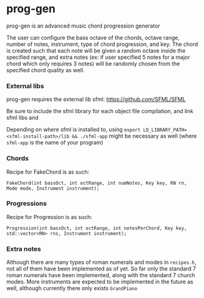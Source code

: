 # prog-gen
prog-gen is an advanced music chord progression generator

The user can configure the bass octave of the chords, octave range, number of notes, instrument, type of chord progression, and key. The chord is created such that each note will be given a random octave inside the specified range, and extra notes (ex: if user specified 5 notes for a major chord which only requires 3 notes) will be randomly chosen from the specified chord quality as well.

### External libs
prog-gen requires the external lib sfml: https://github.com/SFML/SFML

Be sure to include the sfml library for each object file compilation, and link sfml libs <system> and <audio> in the creation of the final executable, as explained in https://www.sfml-dev.org/tutorials/2.5/start-linux.php

Depending on where sfml is installed to, using `export LD_LIBRARY_PATH=<sfml-install-path>/lib && ./sfml-app` might be necessary as well (where `sfml-app` is the name of your program)

### Chords
Recipe for FakeChord is as such:

`FakeChord(int bassOct, int octRange, int numNotes, Key key, RN rn, Mode mode, Instrument instrument);`

### Progressions
Recipe for Progression is as such:

`Progression(int bassOct, int octRange, int notesPerChord, Key key, std::vector<RN> rns, Instrument instrument);`

### Extra notes

Although there are many types of roman numerals and modes in `recipes.h`, not all of them have been implemented as of yet. So far only the standard 7 roman numerals have been implemented, along with the standard 7 church modes. More instruments are expected to be implemented in the future as well, although currently there only exists `GrandPiano`